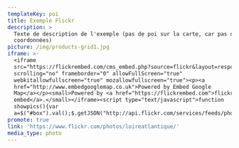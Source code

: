 ```yaml
---
templateKey: poi
title: Exemple Flickr
description: >
  Texte de description de l'exemple (pas de poi sur la carte, car pas de
  coordonnées)
picture: /img/products-grid1.jpg
iframe: >-
  <iframe
  src="https://flickrembed.com/cms_embed.php?source=flickr&layout=responsive&input=www.flickr.com/photos/loireatlantique/&sort=0&by=user&theme=slider&scale=fill&limit=10&skin=default&autoplay=true"
  scrolling="no" frameborder="0" allowFullScreen="true"
  webkitallowfullscreen="true" mozallowfullscreen="true"><p><a 
  href="http://www.embedgooglemap.co.uk">Powered by Embed Google
  Map</a></p><small>Powered by <a href="https://flickrembed.com">flickr
  embed</a>.</small></iframe><script type="text/javascript">function
  showpics(){var
  a=$("#box").val();$.getJSON("http://api.flickr.com/services/feeds/photos_public.gne?tags="+a+"&tagmode=any&format=json&jsoncallback=?",function(a){$("#images").hide().html(a).fadeIn("fast"),$.each(a.items,function(a,e){$("<img/>").attr("src",e.media.m).appendTo("#images")})})}</script>
promote: true
link: 'https://www.flickr.com/photos/loireatlantique/'
media_type: photo
---
```


